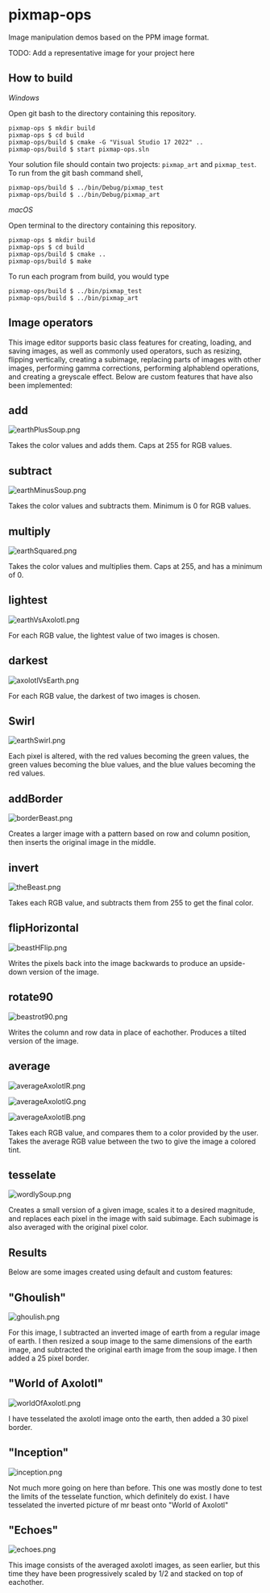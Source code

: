 # pixmap-ops

Image manipulation demos based on the PPM image format.

TODO: Add a representative image for your project here

## How to build

*Windows*

Open git bash to the directory containing this repository.

```
pixmap-ops $ mkdir build
pixmap-ops $ cd build
pixmap-ops/build $ cmake -G "Visual Studio 17 2022" ..
pixmap-ops/build $ start pixmap-ops.sln
```

Your solution file should contain two projects: `pixmap_art` and `pixmap_test`.
To run from the git bash command shell, 

```
pixmap-ops/build $ ../bin/Debug/pixmap_test
pixmap-ops/build $ ../bin/Debug/pixmap_art
```

*macOS*

Open terminal to the directory containing this repository.

```
pixmap-ops $ mkdir build
pixmap-ops $ cd build
pixmap-ops/build $ cmake ..
pixmap-ops/build $ make
```

To run each program from build, you would type

```
pixmap-ops/build $ ../bin/pixmap_test
pixmap-ops/build $ ../bin/pixmap_art
```

## Image operators

This image editor supports basic class features for creating, loading, and saving images, as well as commonly used operators, such as resizing, flipping vertically, creating a subimage, replacing parts of images with other images, performing gamma corrections, performing alphablend operations, and creating a greyscale effect. Below are custom features that have also been implemented:

## add

![earthPlusSoup.png](/Users/stephensears/cs313/pixmap-ops/Examples/earthPlusSoup.png)

Takes the color values and adds them. Caps at 255 for RGB values.

## subtract

![earthMinusSoup.png](/Users/stephensears/cs313/pixmap-ops/Examples/earthMinusSoup.png)

Takes the color values and subtracts them. Minimum is 0 for RGB values.

## multiply

![earthSquared.png](/Users/stephensears/cs313/pixmap-ops/Examples/earthSquared.png)

Takes the color values and multiplies them. Caps at 255, and has a minimum of 0.

## lightest

![earthVsAxolotl.png](/Users/stephensears/cs313/pixmap-ops/Examples/earthVsAxolotl.png)

For each RGB value, the lightest value of two images is chosen.

## darkest

![axolotlVsEarth.png](/Users/stephensears/cs313/pixmap-ops/Examples/axolotlVsEarth.png)

For each RGB value, the darkest of two images is chosen.

## Swirl

![earthSwirl.png](/Users/stephensears/cs313/pixmap-ops/Examples/earthSwirl.png)

Each pixel is altered, with the red values becoming the green values, the green values becoming the blue values, and the blue values becoming the red values.

## addBorder

![borderBeast.png](/Users/stephensears/cs313/pixmap-ops/Examples/borderBeast.png)

Creates a larger image with a pattern based on row and column position, then inserts the original image in the middle.

## invert

![theBeast.png](/Users/stephensears/cs313/pixmap-ops/Examples/theBeast.png)

Takes each RGB value, and subtracts them from 255 to get the final color.

## flipHorizontal

![beastHFlip.png](/Users/stephensears/cs313/pixmap-ops/Examples/beastHFlip.png)

Writes the pixels back into the image backwards to produce an upside-down version of the image.

## rotate90

![beastrot90.png](/Users/stephensears/cs313/pixmap-ops/Examples/beastrot90.png)

Writes the column and row data in place of eachother. Produces a tilted version of the image.

## average

![averageAxolotlR.png](/Users/stephensears/cs313/pixmap-ops/Examples/averageAxolotlR.png)

![averageAxolotlG.png](/Users/stephensears/cs313/pixmap-ops/Examples/averageAxolotlG.png)

![averageAxolotlB.png](/Users/stephensears/cs313/pixmap-ops/Examples/averageAxolotlB.png)

Takes each RGB value, and compares them to a color provided by the user. Takes the average RGB value between the two to give the image a colored tint.

## tesselate

![wordlySoup.png](/Users/stephensears/cs313/pixmap-ops/Examples/wordlySoup.png)

Creates a small version of a given image, scales it to a desired magnitude, and replaces each pixel in the image with said subimage. Each subimage is also averaged with the original pixel color.

## Results

Below are some images created using default and custom features:

## "Ghoulish"

![ghoulish.png](/Users/stephensears/cs313/pixmap-ops/Examples/ghoulish.png)

For this image, I subtracted an inverted image of earth from a regular image of earth. I then resized a soup image to the same dimensions of the earth image, and subtracted the original earth image from the soup image. I then added a 25 pixel border.

## "World of Axolotl"

![worldOfAxolotl.png](/Users/stephensears/cs313/pixmap-ops/Examples/worldOfAxolotl.png)

I have tesselated the axolotl image onto the earth, then added a 30 pixel border.

## "Inception"

![inception.png](/Users/stephensears/cs313/pixmap-ops/Examples/inception.png)

Not much more going on here than before. This one was mostly done to test the limits of the tesselate function, which definitely do exist. I have tesselated the inverted picture of mr beast onto "World of Axolotl"

## "Echoes"

![echoes.png](/Users/stephensears/cs313/pixmap-ops/Examples/echoes.png)

This image consists of the averaged axolotl images, as seen earlier, but this time they have been progressively scaled by 1/2 and stacked on top of eachother.
